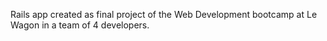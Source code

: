 Rails app created as final project of the Web Development bootcamp at Le Wagon in a team of 4 developers.

